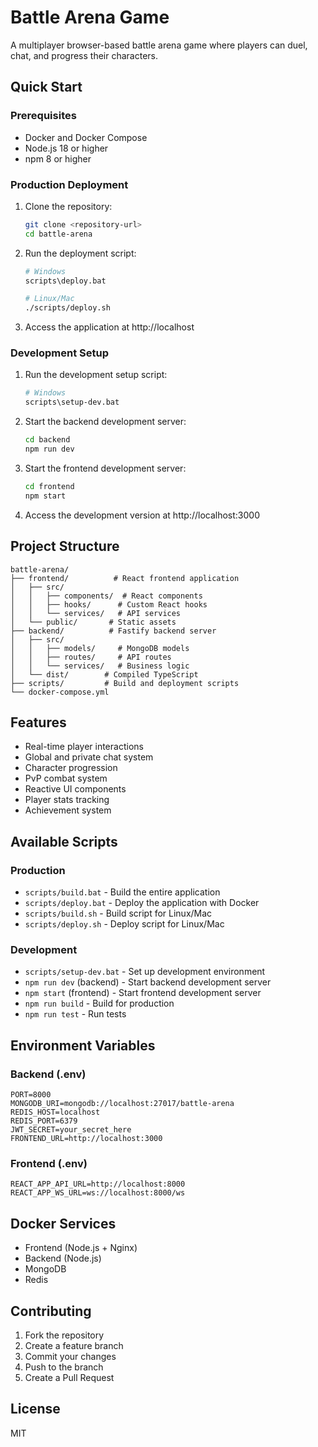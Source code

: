 # Battle Arena Game

A multiplayer browser-based battle arena game where players can duel, chat, and progress their characters.

## Quick Start

### Prerequisites
- Docker and Docker Compose
- Node.js 18 or higher
- npm 8 or higher

### Production Deployment
1. Clone the repository:
   ```bash
   git clone <repository-url>
   cd battle-arena
   ```

2. Run the deployment script:
   ```bash
   # Windows
   scripts\deploy.bat

   # Linux/Mac
   ./scripts/deploy.sh
   ```

3. Access the application at http://localhost

### Development Setup
1. Run the development setup script:
   ```bash
   # Windows
   scripts\setup-dev.bat
   ```

2. Start the backend development server:
   ```bash
   cd backend
   npm run dev
   ```

3. Start the frontend development server:
   ```bash
   cd frontend
   npm start
   ```

4. Access the development version at http://localhost:3000

## Project Structure
```
battle-arena/
├── frontend/          # React frontend application
│   ├── src/
│   │   ├── components/  # React components
│   │   ├── hooks/      # Custom React hooks
│   │   └── services/   # API services
│   └── public/       # Static assets
├── backend/          # Fastify backend server
│   ├── src/
│   │   ├── models/     # MongoDB models
│   │   ├── routes/     # API routes
│   │   └── services/   # Business logic
│   └── dist/        # Compiled TypeScript
├── scripts/         # Build and deployment scripts
└── docker-compose.yml
```

## Features
- Real-time player interactions
- Global and private chat system
- Character progression
- PvP combat system
- Reactive UI components
- Player stats tracking
- Achievement system

## Available Scripts

### Production
- `scripts/build.bat` - Build the entire application
- `scripts/deploy.bat` - Deploy the application with Docker
- `scripts/build.sh` - Build script for Linux/Mac
- `scripts/deploy.sh` - Deploy script for Linux/Mac

### Development
- `scripts/setup-dev.bat` - Set up development environment
- `npm run dev` (backend) - Start backend development server
- `npm start` (frontend) - Start frontend development server
- `npm run build` - Build for production
- `npm run test` - Run tests

## Environment Variables

### Backend (.env)
```
PORT=8000
MONGODB_URI=mongodb://localhost:27017/battle-arena
REDIS_HOST=localhost
REDIS_PORT=6379
JWT_SECRET=your_secret_here
FRONTEND_URL=http://localhost:3000
```

### Frontend (.env)
```
REACT_APP_API_URL=http://localhost:8000
REACT_APP_WS_URL=ws://localhost:8000/ws
```

## Docker Services
- Frontend (Node.js + Nginx)
- Backend (Node.js)
- MongoDB
- Redis

## Contributing
1. Fork the repository
2. Create a feature branch
3. Commit your changes
4. Push to the branch
5. Create a Pull Request

## License
MIT
